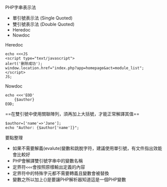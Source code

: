 PHP字串表示法
* 單引號表示法 (Single Quoted)
* 雙引號表示法 (Double Quoted)
* Heredoc
* Nowdoc

Heredoc
```
echo <<<JS
<script type="text/javascript">
alert('删除成功');
window.location.href="index.php?app=homepage&act=module_list";
</script>
JS;
```

Nowdoc
```
echo <<<'EOD'
	{$author}
EOD;
```

==在雙引號中使用關聯陣列，須再加上大括號，才能正常解譯其值==
```
$author=['name'=>'Jane'];
echo "Author: {$author['name']}";
```

要點整理
- 如果不需要解義(evalute)變數和跳脫字符，建議使用單引號，有文件指出效能會比較好
- PHP會解譯雙引號字串中的變數名稱
- 定界符`<<<`會按照原樣輸出定義的內容
- 定界符中的特殊字元都不需要轉義且變數會被替換
- 變數之所以加上{}是要讓PHP解析器知道這是一個PHP變數